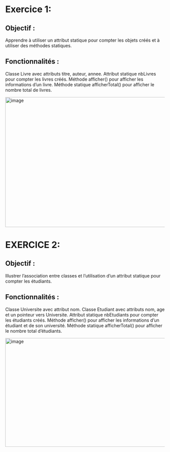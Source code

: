 # Exercice 1:
## Objectif :
Apprendre à utiliser un attribut statique pour compter les objets créés et à utiliser des méthodes statiques.

## Fonctionnalités :

Classe Livre avec attributs titre, auteur, annee.
Attribut statique nbLivres pour compter les livres créés.
Méthode afficher() pour afficher les informations d’un livre.
Méthode statique afficherTotal() pour afficher le nombre total de livres.

<img width="922" height="410" alt="image" src="https://github.com/user-attachments/assets/abc5f412-3a57-4a64-8876-0ba5eacdd182" />

# EXERCICE 2:
## Objectif :
Illustrer l’association entre classes et l’utilisation d’un attribut statique pour compter les étudiants.

## Fonctionnalités :

Classe Universite avec attribut nom.
Classe Etudiant avec attributs nom, age et un pointeur vers Universite.
Attribut statique nbEtudiants pour compter les étudiants créés.
Méthode afficher() pour afficher les informations d’un étudiant et de son université.
Méthode statique afficherTotal() pour afficher le nombre total d’étudiants.

<img width="913" height="343" alt="image" src="https://github.com/user-attachments/assets/5a02a31c-a036-4f97-acaa-9657a99d52a9" />
